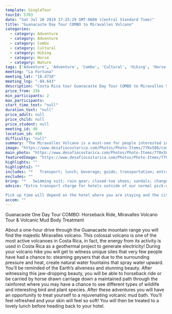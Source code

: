 ```yaml
---
template: SingleTour
tourId: 5703
date: "Sat Jul 20 2019 17:25:29 GMT-0600 (Central Standard Time)"
title: "Guanacaste Day Tour COMBO to Miravalles Volcano"
categories: 
  - category: Adventure
  - category: Adventure
  - category: Combo
  - category: Cultural
  - category: Hiking
  - category: Horse
  - category: Nature
tags: ['Adventure', 'Adventure', 'Combo', 'Cultural', 'Hiking', 'Horse', 'Nature']
meeting: "La Fortuna"
meeting_lat: "10.4718"
meeting_lng: "-84.643"
description: "Costa Rica tour Guanacaste Day Tour COMBO to Miravalles Volcano, id 5703"
price_from: 156
min_participants: 2
max_participants: 
start_time_text: "null"
duration_text: "null"
price_adult: null
price_child: null
price_student: null
meeting_id: 40
location_id: 498
difficulty: "null"
summary: "The Miravalles Volcano is a must-see for people interested in seeing real volcanic activity. The bubbling mud and stunning geysers will make this trip an unforgettable highlight of your vacation in Costa Rica! You will also have a chance to horseback ride and pamper yourself with a rejuvenating volcanic mud bath and delicious lunch! This is a true off the beaten path adventure."
image: "https://www.desafiocostarica.com/Photos/Photo-Items/770x500/combo-tour---guanacaste---horseback-riding--miravalles-volcano--body-treatment-2.jpg"
main_photo: "https://www.desafiocostarica.com/Photos/Photo-Items/770x500/combo-tour---guanacaste---horseback-riding--miravalles-volcano--body-treatment-2.jpg"
featuredImage: "https://www.desafiocostarica.com/Photos/Photo-Items/770x500/combo-tour---guanacaste---horseback-riding--miravalles-volcano--body-treatment-2.jpg"
highlights: ""
highlights2: ""
includes: "*   Transport; lunch; beverage; guide; transportation; entrance fee to the park"
excludes: ""
bring: "*   Swimming suit; rain gear; closed-toe shoes; sandals; change of clothing; binoculars; camera; sun block; bug repellent; hat"
advice: "Extra transport charge for hotels outside of our normal pick-up zone. Please inquire to confirm hotel pick-up time and pricing. For Nosara or Punta Islita Beaches: extra charge $30. Departures for tours out of Guanacaste (these times will vary slightly depending on hotel location) Zone 1: Papagayo, Hermosa, Panama, El Coco, Ocotal, Liberia, Four Seasons Departs at 7:15am Zone 2: Brasilito, Langosta, Tamarindo, Conchal, Flamingo, Potrero, Huacas Departs at 6:20am Zone 3: Playa Grande, Hda. Pinilla, Avellanas, Sugar Beach Departs at 6:30am

Pick up time will depend on the hotel where you are staying and the city you are coming from. Please be ready 5 minutes before the assigned time. In the event of any inconvenience at the pick up, please call us immediately: (506)2479-0020. We have a 48-hour cancellation policy."
accom: ""
---
```

Guanacaste One Day Tour COMBO: Horseback Ride, Miravalles Volcano Tour & Volcanic Mud Body Treatment

About a one-hour drive through the Guanacaste mountain range you will find the majestic Miravalles volcano. This colossal volcano is one of the most active volcanoes in Costa Rica, in fact, the energy from its activity is used in Costa Rica as a geothermal project to generate electricity! During your volcano hike you will get to witness unique sites that very few people have had a chance to: steaming geysers that due to the surrounding pressure and heat, create natural water fountains that spray water upward. You’ll be reminded of the Earth’s aliveness and stunning beauty. After witnessing this jaw-dropping beauty, you will be able to horseback ride or be carried by horse drawn carriage down a maintained path through the rainforest where you may have a chance to see different types of wildlife and interesting bird and plant species. After these adventures you will have an opportunity to treat yourself to a rejuvenating volcanic mud bath. You’ll feel refreshed and your skin will feel so soft! You will then be treated to a lovely lunch before heading back to your hotel.